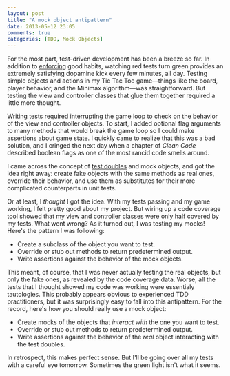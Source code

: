 ```yaml
---
layout: post
title: "A mock object antipattern"
date: 2013-05-12 23:05
comments: true
categories: [TDD, Mock Objects]
---
```


For the most part, test-driven development has been a breeze so far.
In addition to
[enforcing](http://ecmendenhall.github.io/blog/blog/2013/05/10/enforcing-bottom-up-design/)
good habits, watching red tests turn green provides an extremely satisfying
dopamine kick every few minutes, all day. Testing simple objects and actions in my Tic Tac Toe game—things
like the board, player behavior, and the Minimax algorithm—was
straightforward. But testing the view and controller classes that glue
them together required a little more thought.

Writing tests required interrupting the game loop to check on the behavior of the view and
controller objects. To start, I added optional flag arguments to many
methods that would break the game loop so I could make assertions
about game state. I quickly came to realize that this was a bad
solution, and I cringed the next day when a chapter of _Clean Code_
described boolean flags as one of the most rancid code smells around.

I came across the concept of [test
 doubles](http://martinfowler.com/articles/mocksArentStubs.html)
and mock objects, and got the idea right away: create fake objects
 with the same methods as real ones, override their behavior, and use
 them as substitutes for their more complicated counterparts in unit tests. 

Or at least, I  _thought_ I got the idea. With my tests passing and my game working, I felt pretty good about my
project. But wiring up a code coverage tool showed that my view and
controller classes were only half covered by my tests. What went
wrong? As it turned out, I was testing my mocks! Here's the pattern I was following:

+ Create a subclass of the object you want to test.
+ Override or stub out methods to return predetermined output.
+ Write assertions against the behavior of the mock objects.

This meant, of course, that I was never actually testing the real
objects, but only the fake ones, as revealed by the code coverage data. Worse, all the tests
that I thought showed my code was working were essentialy tautologies.
This probably appears obvious to experienced TDD practitioners, but it
was surprisingly easy to fall into this antipattern. For the record,
here's how you should really use a mock object:

+ Create mocks of the objects that _interact with_ the one you want to
test.
+ Override or stub out methods to return predetermined output.
+ Write assertions against the behavior of the _real_ object
interacting with the test doubles.

In retrospect, this makes perfect sense. But I'll be going over all my
tests with a careful eye tomorrow. Sometimes the green light isn't
what it seems. 
